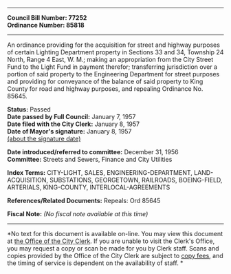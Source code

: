 * * * * *  
  
**Council Bill Number: [](#h0)[](#h2)77252**   
**Ordinance Number: 85818**  
  
* * * * *  
  
An ordinance providing for the acquisition for street and highway purposes of certain Lighting Department property in Sections 33 and 34, Township 24 North, Range 4 East, W. M.; making an appropriation from the City Street Fund to the Light Fund in payment therefor; transferring jurisdiction over a portion of said property to the Engineering Department for street purposes and providing for conveyance of the balance of said property to King County for road and highway purposes, and repealing Ordinance No. 85645.  
  
**Status:** Passed   
**Date passed by Full Council:** January 7, 1957   
**Date filed with the City Clerk:** January 8, 1957   
**Date of Mayor's signature:** January 8, 1957   
[(about the signature date)](/~public/approvaldate.htm)   
  
  
**Date introduced/referred to committee:** December 31, 1956   
**Committee:** Streets and Sewers, Finance and City Utilities   
  
**Index Terms:** CITY-LIGHT, SALES, ENGINEERING-DEPARTMENT, LAND-ACQUISITION, SUBSTATIONS, GEORGETOWN, RAILROADS, BOEING-FIELD, ARTERIALS, KING-COUNTY, INTERLOCAL-AGREEMENTS  
  
**References/Related Documents:** Repeals: Ord 85645  
  
**Fiscal Note:** *(No fiscal note available at this time)*  
  
* * * * *  
  
*No text for this document is available on-line. You may view this document at [the Office of the City Clerk](http://www.seattle.gov/leg/clerk/contactUs.htm). If you are unable to visit the Clerk's Office, you may request a copy or scan be made for you by Clerk staff. Scans and copies provided by the Office of the City Clerk are subject to [copy fees](http://clerk.seattle.gov/~public/clerkfees.htm), and the timing of service is dependent on the availability of staff. *  
  
  
